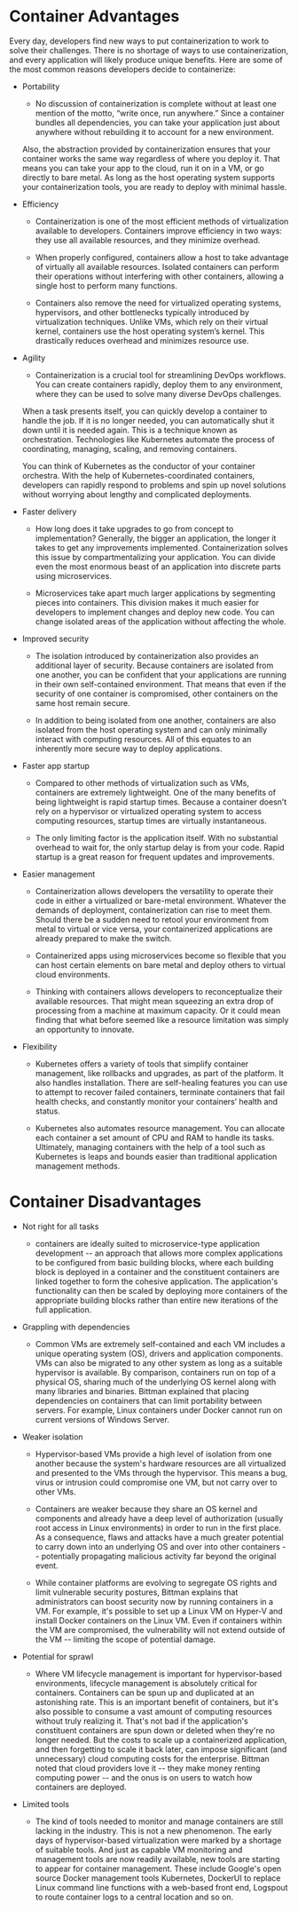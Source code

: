 

# Container Advantages 

Every day, developers find new ways to put containerization to work to solve their challenges. There is no shortage of ways to use containerization, and every application will likely produce unique benefits. Here are some of the most common reasons developers decide to containerize:

- Portability
   - No discussion of containerization is complete without at least one mention of the motto, “write once, run anywhere.” Since a container bundles all dependencies, you can take your application just about anywhere without rebuilding it to account for a new environment.

   Also, the abstraction provided by containerization ensures that your container works the same way regardless of where you deploy it. That means you can take your app to the cloud, run it on in a VM, or go directly to bare metal. As long as the host operating system supports your containerization tools, you are ready to deploy with minimal hassle.
- Efficiency
    - Containerization is one of the most efficient methods of virtualization available to developers. Containers improve efficiency in two ways: they use all available resources, and they minimize overhead.

    - When properly configured, containers allow a host to take advantage of virtually all available resources. Isolated containers can perform their operations without interfering with other containers, allowing a single host to perform many functions.

    - Containers also remove the need for virtualized operating systems, hypervisors, and other bottlenecks typically introduced by virtualization techniques. Unlike VMs, which rely on their virtual kernel, containers use the host operating system’s kernel. This drastically reduces overhead and minimizes resource use.
- Agility
    - Containerization is a crucial tool for streamlining DevOps workflows. You can create containers rapidly, deploy them to any environment, where they can be used to solve many diverse DevOps challenges.

     When a task presents itself, you can quickly develop a container to handle the job. If it is no longer needed, you can automatically shut it down until it is needed again. This is a technique known as orchestration. Technologies like Kubernetes automate the process of coordinating, managing, scaling, and removing containers.

     You can think of Kubernetes as the conductor of your container orchestra. With the help of Kubernetes-coordinated containers, developers can rapidly respond to problems and spin up novel solutions without worrying about lengthy and complicated deployments.


- Faster delivery
    - How long does it take upgrades to go from concept to implementation? Generally, the bigger an application, the longer it takes to get any improvements implemented. Containerization solves this issue by compartmentalizing your application. You can divide even the most enormous beast of an application into discrete parts using microservices.

    - Microservices take apart much larger applications by segmenting pieces into containers. This division makes it much easier for developers to implement changes and deploy new code. You can change isolated areas of the application without affecting the whole.
- Improved security
    - The isolation introduced by containerization also provides an additional layer of security. Because containers are isolated from one another, you can be confident that your applications are running in their own self-contained environment. That means that even if the security of one container is compromised, other containers on the same host remain secure.

    - In addition to being isolated from one another, containers are also isolated from the host operating system and can only minimally interact with computing resources. All of this equates to an inherently more secure way to deploy applications.
- Faster app startup
    - Compared to other methods of virtualization such as VMs, containers are extremely lightweight. One of the many benefits of being lightweight is rapid startup times. Because a container doesn’t rely on a hypervisor or virtualized operating system to access computing resources, startup times are virtually instantaneous.

    - The only limiting factor is the application itself. With no substantial overhead to wait for, the only startup delay is from your code. Rapid startup is a great reason for frequent updates and improvements.


- Easier management
   - Containerization allows developers the versatility to operate their code in either a virtualized or bare-metal environment. Whatever the demands of deployment, containerization can rise to meet them. Should there be a sudden need to retool your environment from metal to virtual or vice versa, your containerized applications are already prepared to make the switch.

   - Containerized apps using microservices become so flexible that you can host certain elements on bare metal and deploy others to virtual cloud environments.

   - Thinking with containers allows developers to reconceptualize their available resources. That might mean squeezing an extra drop of processing from a machine at maximum capacity. Or it could mean finding that what before seemed like a resource limitation was simply an opportunity to innovate.


- Flexibility
   - Kubernetes offers a variety of tools that simplify container management, like rollbacks and upgrades, as part of the platform. It also handles installation. There are self-healing features you can use to attempt to recover failed containers, terminate containers that fail health checks, and constantly monitor your containers’ health and status.

   - Kubernetes also automates resource management. You can allocate each container a set amount of CPU and RAM to handle its tasks. Ultimately, managing containers with the help of a tool such as Kubernetes is leaps and bounds easier than traditional application management methods.


# Container Disadvantages

-  Not right for all tasks
   - containers are ideally suited to microservice-type application development -- an approach that allows more complex applications to be configured from basic building blocks, where each building block is deployed in a container and the constituent containers are linked together to form the cohesive application. The application's functionality can then be scaled by deploying more containers of the appropriate building blocks rather than entire new iterations of the full application.
- Grappling with dependencies 
  - Common VMs are extremely self-contained and each VM includes a unique operating system (OS), drivers and application components. VMs can also be migrated to any other system as long as a suitable hypervisor is available. By comparison, containers run on top of a physical OS, sharing much of the underlying OS kernel along with many libraries and binaries. Bittman explained that placing dependencies on containers that can limit portability between servers. For example, Linux containers under Docker cannot run on current versions of Windows Server.
- Weaker isolation
   - Hypervisor-based VMs provide a high level of isolation from one another because the system's hardware resources are all virtualized and presented to the VMs through the hypervisor. This means a bug, virus or intrusion could compromise one VM, but not carry over to other VMs.

   - Containers are weaker because they share an OS kernel and components and already have a deep level of authorization (usually root access in Linux environments) in order to run in the first place. As a consequence, flaws and attacks have a much greater potential to carry down into an underlying OS and over into other containers -- potentially propagating malicious activity far beyond the original event.

   - While container platforms are evolving to segregate OS rights and limit vulnerable security postures, Bittman explains that administrators can boost security now by running containers in a VM. For example, it's possible to set up a Linux VM on Hyper-V and install Docker containers on the Linux VM. Even if containers within the VM are compromised, the vulnerability will not extend outside of the VM -- limiting the scope of potential damage.
- Potential for sprawl
   - Where VM lifecycle management is important for hypervisor-based environments, lifecycle management is absolutely critical for containers. Containers can be spun up and duplicated at an astonishing rate. This is an important benefit of containers, but it's also possible to consume a vast amount of computing resources without truly realizing it. That's not bad if the application's constituent containers are spun down or deleted when they're no longer needed. But the costs to scale up a containerized application, and then forgetting to scale it back later, can impose significant (and unnecessary) cloud computing costs for the enterprise. Bittman noted that cloud providers love it -- they make money renting computing power -- and the onus is on users to watch how containers are deployed.

- Limited tools
   - The kind of tools needed to monitor and manage containers are still lacking in the industry. This is not a new phenomenon. The early days of hypervisor-based virtualization were marked by a shortage of suitable tools. And just as capable VM monitoring and management tools are now readily available, new tools are starting to appear for container management. These include Google's open source Docker management tools Kubernetes, DockerUI to replace Linux command line functions with a web-based front end, Logspout to route container logs to a central location and so on.


